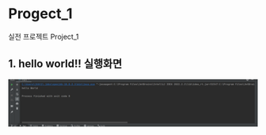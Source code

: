 # Progect_1
실전 프로젝트 Project_1

## 1. hello world!! 실행화면
<img src = "https://github.com/hankukinindaecodingmotha/Progect_1/blob/master/screenshot/%EC%BA%A1%EC%B2%98.PNG?raw=true">
